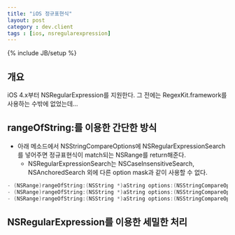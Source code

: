 ```yaml
---
title: "iOS 정규표현식"
layout: post
category : dev.client
tags : [ios, nsregularexpression]
---
```

{% include JB/setup %}

개요
----

iOS 4.x부터 NSRegularExpression를 지원한다. 그 전에는
RegexKit.framework를 사용하는 수밖에 없었는데...

rangeOfString:를 이용한 간단한 방식
-----------------------------------

-   아래 메소드에서 NSStringCompareOptions에 NSRegularExpressionSearch를
    넣어주면 정규표현식이 match되는 NSRange를 return해준다.
    -   NSRegularExpressionSearch는 NSCaseInsensitiveSearch,
        NSAnchoredSearch 외에 다른 option mask과 같이 사용할 수 없다.

```objectivec
- (NSRange)rangeOfString:(NSString *)aString options:(NSStringCompareOptions)mask;
- (NSRange)rangeOfString:(NSString *)aString options:(NSStringCompareOptions)mask range:(NSRange)searchRange;
- (NSRange)rangeOfString:(NSString *)aString options:(NSStringCompareOptions)mask range:(NSRange)searchRange locale:(NSLocale *)locale NS_AVAILABLE(10_5, 2_0);
```

NSRegularExpression를 이용한 세밀한 처리
----------------------------------------
